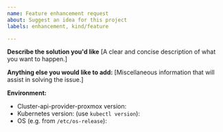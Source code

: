 ```yaml
---
name: Feature enhancement request
about: Suggest an idea for this project
labels: enhancement, kind/feature

---
```



**Describe the solution you'd like**
[A clear and concise description of what you want to happen.]


**Anything else you would like to add:**
[Miscellaneous information that will assist in solving the issue.]


**Environment:**

- Cluster-api-provider-proxmox version:
- Kubernetes version: (use `kubectl version`):
- OS (e.g. from `/etc/os-release`): 